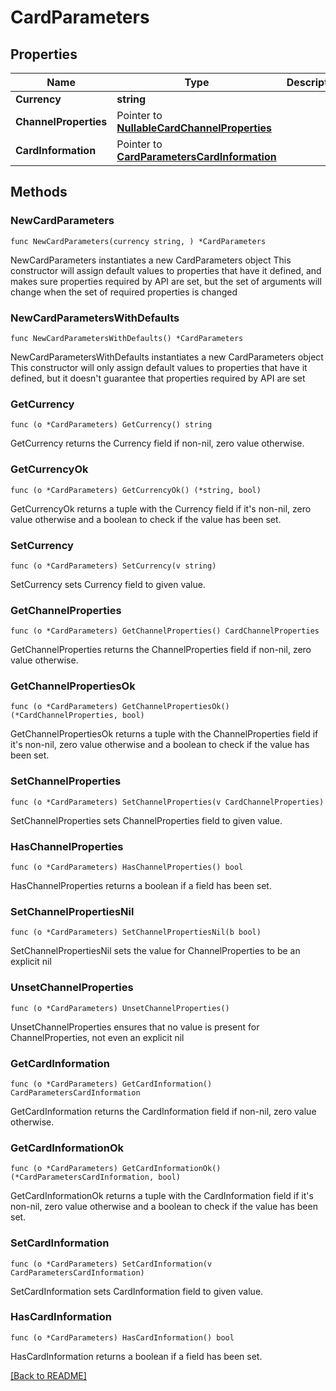 # CardParameters

## Properties

Name | Type | Description | Notes
------------ | ------------- | ------------- | -------------
**Currency** | **string** |  | 
**ChannelProperties** | Pointer to [**NullableCardChannelProperties**](CardChannelProperties.md) |  | [optional] 
**CardInformation** | Pointer to [**CardParametersCardInformation**](CardParametersCardInformation.md) |  | [optional] 

## Methods

### NewCardParameters

`func NewCardParameters(currency string, ) *CardParameters`

NewCardParameters instantiates a new CardParameters object
This constructor will assign default values to properties that have it defined,
and makes sure properties required by API are set, but the set of arguments
will change when the set of required properties is changed

### NewCardParametersWithDefaults

`func NewCardParametersWithDefaults() *CardParameters`

NewCardParametersWithDefaults instantiates a new CardParameters object
This constructor will only assign default values to properties that have it defined,
but it doesn't guarantee that properties required by API are set

### GetCurrency

`func (o *CardParameters) GetCurrency() string`

GetCurrency returns the Currency field if non-nil, zero value otherwise.

### GetCurrencyOk

`func (o *CardParameters) GetCurrencyOk() (*string, bool)`

GetCurrencyOk returns a tuple with the Currency field if it's non-nil, zero value otherwise
and a boolean to check if the value has been set.

### SetCurrency

`func (o *CardParameters) SetCurrency(v string)`

SetCurrency sets Currency field to given value.


### GetChannelProperties

`func (o *CardParameters) GetChannelProperties() CardChannelProperties`

GetChannelProperties returns the ChannelProperties field if non-nil, zero value otherwise.

### GetChannelPropertiesOk

`func (o *CardParameters) GetChannelPropertiesOk() (*CardChannelProperties, bool)`

GetChannelPropertiesOk returns a tuple with the ChannelProperties field if it's non-nil, zero value otherwise
and a boolean to check if the value has been set.

### SetChannelProperties

`func (o *CardParameters) SetChannelProperties(v CardChannelProperties)`

SetChannelProperties sets ChannelProperties field to given value.

### HasChannelProperties

`func (o *CardParameters) HasChannelProperties() bool`

HasChannelProperties returns a boolean if a field has been set.

### SetChannelPropertiesNil

`func (o *CardParameters) SetChannelPropertiesNil(b bool)`

 SetChannelPropertiesNil sets the value for ChannelProperties to be an explicit nil

### UnsetChannelProperties
`func (o *CardParameters) UnsetChannelProperties()`

UnsetChannelProperties ensures that no value is present for ChannelProperties, not even an explicit nil
### GetCardInformation

`func (o *CardParameters) GetCardInformation() CardParametersCardInformation`

GetCardInformation returns the CardInformation field if non-nil, zero value otherwise.

### GetCardInformationOk

`func (o *CardParameters) GetCardInformationOk() (*CardParametersCardInformation, bool)`

GetCardInformationOk returns a tuple with the CardInformation field if it's non-nil, zero value otherwise
and a boolean to check if the value has been set.

### SetCardInformation

`func (o *CardParameters) SetCardInformation(v CardParametersCardInformation)`

SetCardInformation sets CardInformation field to given value.

### HasCardInformation

`func (o *CardParameters) HasCardInformation() bool`

HasCardInformation returns a boolean if a field has been set.


[[Back to README]](../../README.md)


